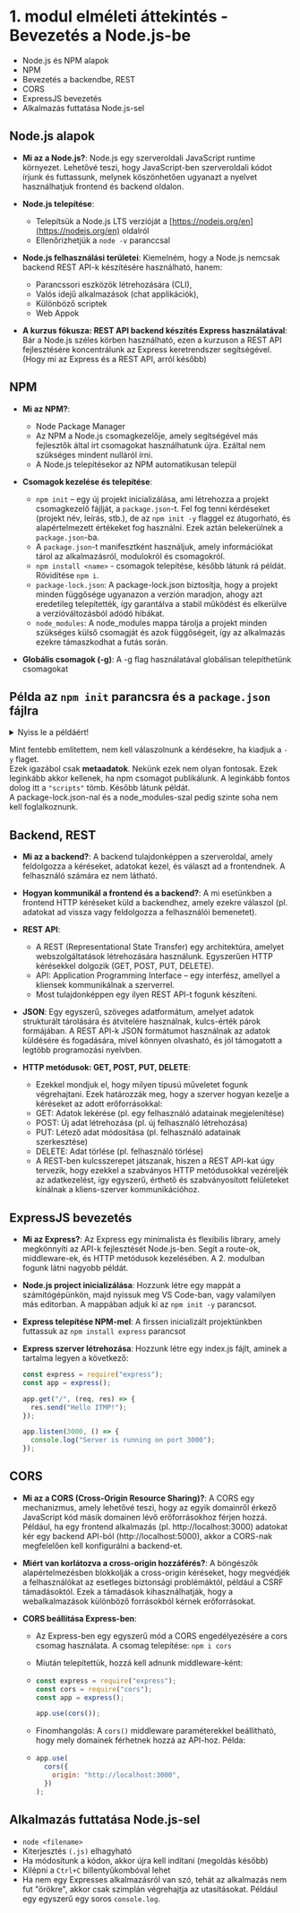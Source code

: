 # 1. modul elméleti áttekintés - Bevezetés a Node.js-be

- Node.js és NPM alapok
- NPM
- Bevezetés a backendbe, REST
- CORS
- ExpressJS bevezetés
- Alkalmazás futtatása Node.js-sel

## Node.js alapok

- **Mi az a Node.js?**: Node.js egy szerveroldali JavaScript runtime környezet. Lehetővé teszi, hogy JavaScript-ben szerveroldali kódot írjunk és futtassunk, melynek köszönhetően ugyanazt a nyelvet használhatjuk frontend és backend oldalon.

- **Node.js telepítése**:

  - Telepítsük a Node.js LTS verzióját a [https://nodejs.org/en](https://nodejs.org/en) oldalról
  - Ellenőrizhetjük a `node -v` paranccsal

- **Node.js felhasználási területei**: Kiemelném, hogy a Node.js nemcsak backend REST API-k készítésére használható, hanem:

  - Parancssori eszközök létrehozására (CLI),
  - Valós idejű alkalmazások (chat applikációk),
  - Különböző scriptek
  - Web Appok

- **A kurzus fókusza: REST API backend készítés Express használatával**: Bár a Node.js széles körben használható, ezen a kurzuson a REST API fejlesztésére koncentrálunk az Express keretrendszer segítségével. (Hogy mi az Express és a REST API, arról később)

## NPM

- **Mi az NPM?**:

  - Node Package Manager
  - Az NPM a Node.js csomagkezelője, amely segítségével más fejlesztők által írt csomagokat használhatunk újra. Ezáltal nem szükséges mindent nulláról írni.
  - A Node.js telepítésekor az NPM automatikusan települ

- **Csomagok kezelése és telepítése**:

  - `npm init` – egy új projekt inicializálása, ami létrehozza a projekt csomagkezelő fájlját, a `package.json`-t. Fel fog tenni kérdéseket (projekt név, leírás, stb.), de az `npm init -y` flaggel ez átugorható, és alapértelmezett értékeket fog használni. Ezek aztán belekerülnek a `package.json`-ba.
  - A `package.json`-t manifesztként használjuk, amely információkat tárol az alkalmazásról, modulokról és csomagokról.
  - `npm install <name>` - csomagok telepítése, később látunk rá példát. Rövidítése `npm i`.
  - `package-lock.json`: A package-lock.json biztosítja, hogy a projekt minden függősége ugyanazon a verzión maradjon, ahogy azt eredetileg telepítették, így garantálva a stabil működést és elkerülve a verzióváltozásból adódó hibákat.
  - `node_modules`: A node_modules mappa tárolja a projekt minden szükséges külső csomagját és azok függőségeit, így az alkalmazás ezekre támaszkodhat a futás során.

- **Globális csomagok (-g)**: A -g flag használatával globálisan telepíthetünk csomagokat

## Példa az `npm init` parancsra és a `package.json` fájlra

<details>
<summary>Nyiss le a példáért!</summary>

### `npm init` példa:

```
$ npm init
This utility will walk you through creating a package.json file.
It only covers the most common items, and tries to guess sensible defaults.

See `npm help init` for definitive documentation on these fields
and exactly what they do.

Use `npm install <pkg>` afterwards to install a package and
save it as a dependency in the package.json file.

Press ^C at any time to quit.
package name: (test) test
version: (1.0.0)
description: Leiras
entry point: (index.js) main.js
test command:
git repository:
keywords: ITMP, almafa, kiscica
author: Oliver
license: (ISC) MIT
About to write to D:\path\to\itmp-nodejs-basics\test\package.json:

{
  "name": "test",
  "version": "1.0.0",
  "description": "Leiras",
  "main": "main.js",
  "scripts": {
    "test": "echo \"Error: no test specified\" && exit 1"
  },
  "keywords": [
    "ITMP",
    "almafa",
    "kiscica"
  ],
  "author": "Oliver",
  "license": "MIT"
}


Is this OK? (yes) yes
```

### `package.json` példa:

```json
{
  "name": "test",
  "version": "1.0.0",
  "description": "Leiras",
  "main": "main.js",
  "scripts": {
    "test": "echo \"Error: no test specified\" && exit 1"
  },
  "keywords": ["ITMP", "almafa", "kiscica"],
  "author": "Oliver",
  "license": "MIT"
}
```

</details>

Mint fentebb említettem, nem kell válaszolnunk a kérdésekre, ha kiadjuk a `-y` flaget.  
Ezek igazábol csak **metaadatok**. Nekünk ezek nem olyan fontosak. Ezek leginkább akkor kellenek, ha npm csomagot publikálunk. A leginkább fontos dolog itt a `"scripts"` tömb. Később látunk példát.  
A package-lock.json-nal és a node_modules-szal pedig szinte soha nem kell foglalkoznunk.

## Backend, REST

- **Mi az a backend?**: A backend tulajdonképpen a szerveroldal, amely feldolgozza a kéréseket, adatokat kezel, és választ ad a frontendnek. A felhasználó számára ez nem látható.

- **Hogyan kommunikál a frontend és a backend?**: A mi esetünkben a frontend HTTP kéréseket küld a backendhez, amely ezekre válaszol (pl. adatokat ad vissza vagy feldolgozza a felhasználói bemenetet).

- **REST API**:

  - A REST (Representational State Transfer) egy architektúra, amelyet webszolgáltatások létrehozására használunk. Egyszerűen HTTP kérésekkel dolgozik (GET, POST, PUT, DELETE).
  - API: Application Programming Interface – egy interfész, amellyel a kliensek kommunikálnak a szerverrel.
  - Most tulajdonképpen egy ilyen REST API-t fogunk készíteni.

- **JSON**: Egy egyszerű, szöveges adatformátum, amelyet adatok strukturált tárolására és átvitelére használnak, kulcs-érték párok formájában. A REST API-k JSON formátumot használnak az adatok küldésére és fogadására, mivel könnyen olvasható, és jól támogatott a legtöbb programozási nyelvben.

- **HTTP metódusok: GET, POST, PUT, DELETE**:
  - Ezekkel mondjuk el, hogy milyen típusú műveletet fogunk végrehajtani. Ezek határozzák meg, hogy a szerver hogyan kezelje a kéréseket az adott erőforrásokkal:
  - GET: Adatok lekérése (pl. egy felhasználó adatainak megjelenítése)
  - POST: Új adat létrehozása (pl. új felhasználó létrehozása)
  - PUT: Létező adat módosítása (pl. felhasználó adatainak szerkesztése)
  - DELETE: Adat törlése (pl. felhasználó törlése)
  - A REST-ben kulcsszerepet játszanak, hiszen a REST API-kat úgy tervezik, hogy ezekkel a szabványos HTTP metódusokkal vezéreljék az adatkezelést, így egyszerű, érthető és szabványosított felületeket kínálnak a kliens-szerver kommunikációhoz.

## ExpressJS bevezetés

- **Mi az Express?**: Az Express egy minimalista és flexibilis library, amely megkönnyíti az API-k fejlesztését Node.js-ben. Segít a route-ok, middleware-ek, és HTTP metódusok kezelésében. A 2. modulban fogunk látni nagyobb példát.

- **Node.js project inicializálása**: Hozzunk létre egy mappát a számítógépünkön, majd nyissuk meg VS Code-ban, vagy valamilyen más editorban. A mappában adjuk ki az `npm init -y` parancsot.

- **Express telepítése NPM-mel**: A firssen inicializált projektünkben futtassuk az `npm install express` parancsot

- **Express szerver létrehozása**: Hozzunk létre egy index.js fájlt, aminek a tartalma legyen a következő:

  ```js
  const express = require("express");
  const app = express();

  app.get("/", (req, res) => {
    res.send("Hello ITMP!");
  });

  app.listen(3000, () => {
    console.log("Server is running on port 3000");
  });
  ```

## CORS

- **Mi az a CORS (Cross-Origin Resource Sharing)?**: A CORS egy mechanizmus, amely lehetővé teszi, hogy az egyik domainről érkező JavaScript kód másik domainen lévő erőforrásokhoz férjen hozzá. Például, ha egy frontend alkalmazás (pl. http://localhost:3000) adatokat kér egy backend API-ból (http://localhost:5000), akkor a CORS-nak megfelelően kell konfigurálni a backend-et.

- **Miért van korlátozva a cross-origin hozzáférés?**: A böngészők alapértelmezésben blokkolják a cross-origin kéréseket, hogy megvédjék a felhasználókat az esetleges biztonsági problémáktól, például a CSRF támadásoktól. Ezek a támadások kihasználhatják, hogy a webalkalmazások különböző forrásokból kérnek erőforrásokat.

- **CORS beállítása Express-ben**:

  - Az Express-ben egy egyszerű mód a CORS engedélyezésére a cors csomag használata. A csomag telepítése: `npm i cors`
  - Miután telepítettük, hozzá kell adnunk middleware-ként:
  - ```js
    const express = require("express");
    const cors = require("cors");
    const app = express();

    app.use(cors());
    ```

  - Finomhangolás: A `cors()` middleware paraméterekkel beállítható, hogy mely domainek férhetnek hozzá az API-hoz. Példa:
  - ```js
    app.use(
      cors({
        origin: "http://localhost:3000",
      })
    );
    ```

## Alkalmazás futtatása Node.js-sel

- `node <filename>`
- Kiterjesztés `(.js)` elhagyható
- Ha módosítunk a kódon, akkor újra kell indítani (megoldás később)
- Kilépni a `Ctrl+C` billentyűkombóval lehet
- Ha nem egy Expresses alkalmazásról van szó, tehát az alkalmazás nem fut "örökre", akkor csak szimplán végrehajtja az utasításokat. Például egy egyszerű egy soros `console.log`.
